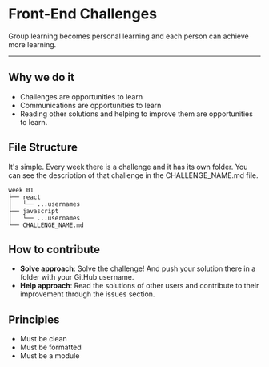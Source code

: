 # Front-End Challenges

Group learning becomes personal learning and each person can achieve more learning.

---

## Why we do it

- Challenges are opportunities to learn
- Communications are opportunities to learn
- Reading other solutions and helping to improve them are opportunities to learn.

## File Structure

It's simple.
Every week there is a challenge and it has its own folder. You can see the description of that challenge in the CHALLENGE_NAME.md file.

```
week 01
├── react
│   └── ...usernames
├── javascript
│   └── ...usernames
└── CHALLENGE_NAME.md
```

## How to contribute

- **Solve approach**: Solve the challenge! And push your solution there in a folder with your GitHub username.
- **Help approach**: Read the solutions of other users and contribute to their improvement through the issues section.

## Principles

- Must be clean
- Must be formatted
- Must be a module
